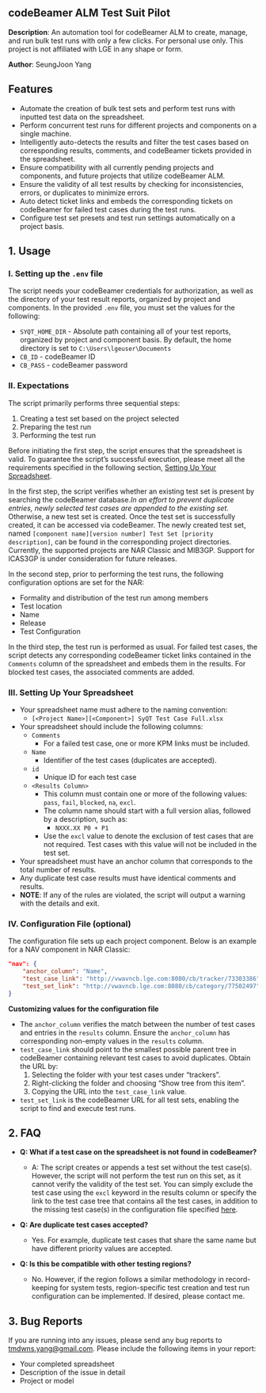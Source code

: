 <!---
Copyright 2024 SeungJoon Yang. All rights reserved.

Licensed under the Apache License, Version 2.0 (the "License");
you may not use this file except in compliance with the License.
You may obtain a copy of the License at

    http://www.apache.org/licenses/LICENSE-2.0

Unless required by applicable law or agreed to in writing, software
distributed under the License is distributed on an "AS IS" BASIS,
WITHOUT WARRANTIES OR CONDITIONS OF ANY KIND, either express or implied.
See the License for the specific language governing permissions and
limitations under the License.
-->
## codeBeamer ALM Test Suit Pilot
**Description**: An automation tool for codeBeamer ALM to create, manage, and run bulk test runs with only a few clicks. For personal use only. This project is not affiliated with LGE in any shape or form.

**Author**: SeungJoon Yang

## Features
-   Automate the creation of bulk test sets and perform test runs with inputted test data on the spreadsheet.
- Perform concurrent test runs for different projects and components on a single machine.
-   Intelligently auto-detects the results and filter the test cases based on corresponding results, comments, and codeBeamer tickets provided in the spreadsheet.
-   Ensure compatibility with all currently pending projects and components, and future projects that utilize codeBeamer ALM.
-   Ensure the validity of all test results by checking for inconsistencies, errors, or duplicates to minimize errors.
-  Auto detect ticket links and embeds the corresponding tickets on codeBeamer for failed test cases during the test runs.
-   Configure test set presets and test run settings automatically on a project basis.

 


## 1. Usage
### I. Setting up the `.env` file
The script needs your codeBeamer credentials for authorization, as well as the directory of your test result reports, organized by project and components. In the provided `.env` file, you must set the values for the following: 
* `SYQT_HOME_DIR` - Absolute path containing all of your test reports, organized by project and component basis. By default, the home directory is set to `C:\Users\lgeuser\Documents`
* `CB_ID` - codeBeamer ID 
* `CB_PASS` - codeBeamer password

### II. Expectations
The script primarily performs three sequential steps:
1. Creating a test set based on the project selected
2. Preparing the test run
3. Performing the test run

Before initiating the first step, the script ensures that the spreadsheet is valid. To guarantee the script’s successful execution, please meet all the requirements specified in the following section, [Setting Up Your Spreadsheet](#iii.-setting-up-your-spreadsheet). 

In the first step, the script verifies whether an existing test set is present by searching the codeBeamer database.*In an effort to prevent duplicate entries, newly selected test cases are appended to the existing set*. Otherwise, a new test set is created. Once the test set is successfully created, it can be accessed via codeBeamer. The newly created test set, named `[component name][version number] Test Set [priority description]`, can be found in the corresponding project directories. Currently, the supported projects are NAR Classic and MIB3GP. Support for ICAS3GP is under consideration for future releases.

In the second step, prior to performing the test runs, the following configuration options are set for the NAR:

-   Formality and distribution of the test run among members
-   Test location
-   Name
-   Release
-   Test Configuration

In the third step, the test run is performed as usual. For failed test cases, the script detects any corresponding codeBeamer ticket links contained in the `Comments` column of the spreadsheet and embeds them in the results. For blocked test cases, the associated comments are added.

### III. Setting Up Your Spreadsheet
-   Your spreadsheet name must adhere to the naming convention:
    -   `[<Project Name>][<Component>] SyQT Test Case Full.xlsx`
-   Your spreadsheet should include the following columns:
    -   `Comments`
        -   For a failed test case, one or more KPM links must be included.
    -   `Name`
        -   Identifier of the test cases (duplicates are accepted).
    - `id`
	    - Unique ID for each test case
    -   `<Results Column>`
        -   This column must contain one or more of the following values:  `pass`,  `fail`,  `blocked`,  `na`,  `excl`.
        -   The column name should start with a full version alias, followed by a description, such as:
            -   `NXXX.XX P0 + P1`
        -   Use the  `excl`  value to denote the exclusion of test cases that are not required. Test cases with this value will not be included in the test set.
-   Your spreadsheet must have an anchor column that corresponds to the total number of results.
-  Any duplicate test case results must have identical comments and results.
- **NOTE**: If any of the rules are violated, the script will output a warning with the details and exit.  

### IV. Configuration File (optional)

The configuration file sets up each project component. Below is an example for a NAV component in NAR Classic:

```json
"nav": {
    "anchor_column": "Name",
    "test_case_link": "http://vwavncb.lge.com:8080/cb/tracker/73303386",
    "test_set_link": "http://vwavncb.lge.com:8080/cb/category/77502497"
}
```
**Customizing values for the configuration file**

-   The  `anchor_column`  verifies the match between the number of test cases and entries in the  `results`  column. Ensure the  `anchor_column`  has corresponding non-empty values in the  `results`  column.
-   `test_case_link`  should point to the smallest possible parent tree in codeBeamer containing relevant test cases to avoid duplicates. Obtain the URL by:
    1.  Selecting the folder with your test cases under “trackers”.
    2.  Right-clicking the folder and choosing “Show tree from this item”.
    3.  Copying the URL into the  `test_case_link`  value.
-   `test_set_link`  is the codeBeamer URL for all test sets, enabling the script to find and execute test runs.

## 2. FAQ
- **Q: What if a test case on the spreadsheet is not found in codeBeamer?**
  - A: The script creates or appends a test set without the test case(s). However, the script will not perform the test run on this set, as it cannot verify the validity of the test set. You can simply exclude the test case using the `excl` keyword in the results column or specify the link to the test case tree that contains all the test cases, in addition to the missing test case(s) in the configuration file specified [here](iv.-configuration-file-(optional)).
  
 - **Q: Are duplicate test cases accepted?**
    - Yes. For example, duplicate test cases that share the same name but have different priority values are accepted.  

 - **Q: Is this be compatible with other testing regions?**
    - No. However, if the region follows a similar methodology in record-keeping for system tests, region-specific test creation and test run configuration can be implemented. If desired, please contact me.

## 3. Bug Reports
If you are running into any issues, please send any bug reports to tmdwns.yang@gmail.com. Please include the following items in your report:
* Your completed spreadsheet
* Description of the issue in detail
* Project or model
